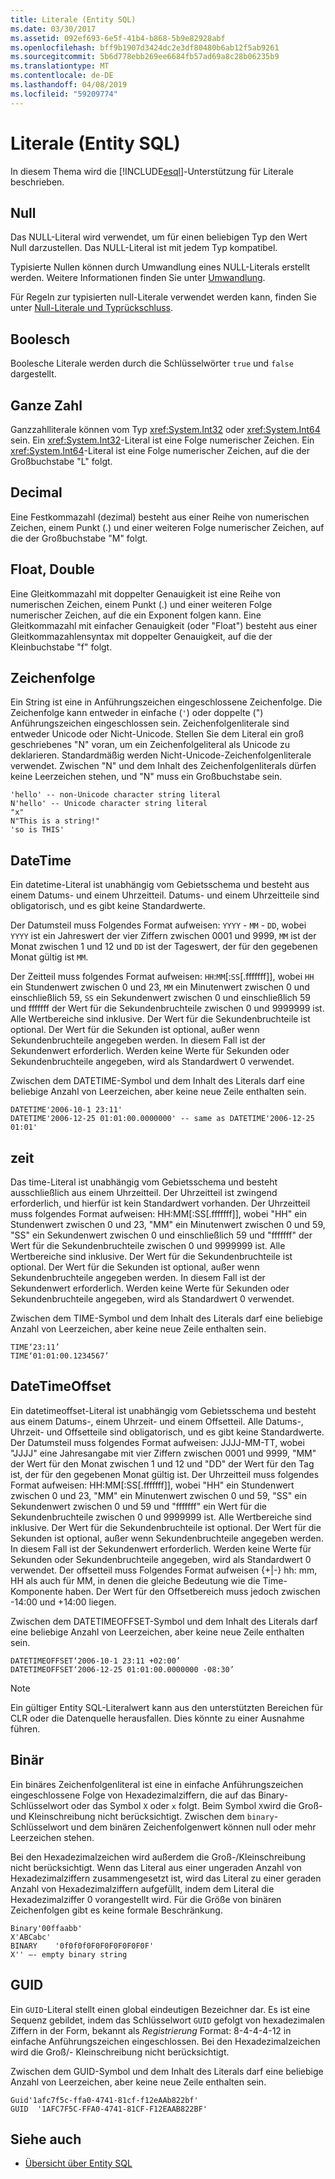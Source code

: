 ```yaml
---
title: Literale (Entity SQL)
ms.date: 03/30/2017
ms.assetid: 092ef693-6e5f-41b4-b868-5b9e82928abf
ms.openlocfilehash: bff9b1907d3424dc2e3df80480b6ab12f5ab9261
ms.sourcegitcommit: 5b6d778ebb269ee6684fb57ad69a8c28b06235b9
ms.translationtype: MT
ms.contentlocale: de-DE
ms.lasthandoff: 04/08/2019
ms.locfileid: "59209774"
---
```

# <a name="literals-entity-sql"></a>Literale (Entity SQL)
In diesem Thema wird die [!INCLUDE[esql](../../../../../../includes/esql-md.md)]-Unterstützung für Literale beschrieben.  
  
## <a name="null"></a>Null  
 Das NULL-Literal wird verwendet, um für einen beliebigen Typ den Wert Null darzustellen. Das NULL-Literal ist mit jedem Typ kompatibel.  
  
 Typisierte Nullen können durch Umwandlung eines NULL-Literals erstellt werden. Weitere Informationen finden Sie unter [Umwandlung](../../../../../../docs/framework/data/adonet/ef/language-reference/cast-entity-sql.md).  
  
 Für Regeln zur typisierten null-Literale verwendet werden kann, finden Sie unter [Null-Literale und Typrückschluss](../../../../../../docs/framework/data/adonet/ef/language-reference/null-literals-and-type-inference-entity-sql.md).  
  
## <a name="boolean"></a>Boolesch  
 Boolesche Literale werden durch die Schlüsselwörter `true` und `false` dargestellt.  
  
## <a name="integer"></a>Ganze Zahl  
 Ganzzahlliterale können vom Typ <xref:System.Int32> oder <xref:System.Int64> sein. Ein <xref:System.Int32>-Literal ist eine Folge numerischer Zeichen. Ein <xref:System.Int64>-Literal ist eine Folge numerischer Zeichen, auf die der Großbuchstabe "L" folgt.  
  
## <a name="decimal"></a>Decimal  
 Eine Festkommazahl (dezimal) besteht aus einer Reihe von numerischen Zeichen, einem Punkt (.) und einer weiteren Folge numerischer Zeichen, auf die der Großbuchstabe "M" folgt.  
  
## <a name="float-double"></a>Float, Double  
 Eine Gleitkommazahl mit doppelter Genauigkeit ist eine Reihe von numerischen Zeichen, einem Punkt (.) und einer weiteren Folge numerischer Zeichen, auf die ein Exponent folgen kann. Eine Gleitkommazahl mit einfacher Genauigkeit (oder "Float") besteht aus einer Gleitkommazahlensyntax mit doppelter Genauigkeit, auf die der Kleinbuchstabe "f" folgt.  
  
## <a name="string"></a>Zeichenfolge  
 Ein String ist eine in Anführungszeichen eingeschlossene Zeichenfolge. Die Zeichenfolge kann entweder in einfache (`'`) oder doppelte (") Anführungszeichen eingeschlossen sein. Zeichenfolgenliterale sind entweder Unicode oder Nicht-Unicode. Stellen Sie dem Literal ein groß geschriebenes "N" voran, um ein Zeichenfolgeliteral als Unicode zu deklarieren. Standardmäßig werden Nicht-Unicode-Zeichenfolgenliterale verwendet. Zwischen "N" und dem Inhalt des Zeichenfolgenliterals dürfen keine Leerzeichen stehen, und "N" muss ein Großbuchstabe sein.  
  
```  
'hello' -- non-Unicode character string literal  
N'hello' -- Unicode character string literal  
"x"  
N"This is a string!"  
'so is THIS'  
```  
  
## <a name="datetime"></a>DateTime  
 Ein datetime-Literal ist unabhängig vom Gebietsschema und besteht aus einem Datums- und einem Uhrzeitteil. Datums- und einem Uhrzeitteile sind obligatorisch, und es gibt keine Standardwerte.  
  
 Der Datumsteil muss Folgendes Format aufweisen: `YYYY` - `MM` - `DD`, wobei `YYYY` ist ein Jahreswert der vier Ziffern zwischen 0001 und 9999, `MM` ist der Monat zwischen 1 und 12 und `DD` ist der Tageswert, der für den gegebenen Monat gültig ist `MM`.  
  
 Der Zeitteil muss folgendes Format aufweisen: `HH`:`MM`[:`SS`[.fffffff]], wobei `HH` ein Stundenwert zwischen 0 und 23, `MM` ein Minutenwert zwischen 0 und einschließlich 59, `SS` ein Sekundenwert zwischen 0 und einschließlich 59 und fffffff der Wert für die Sekundenbruchteile zwischen 0 und 9999999 ist. Alle Wertbereiche sind inklusive. Der Wert für die Sekundenbruchteile ist optional. Der Wert für die Sekunden ist optional, außer wenn Sekundenbruchteile angegeben werden. In diesem Fall ist der Sekundenwert erforderlich. Werden keine Werte für Sekunden oder Sekundenbruchteile angegeben, wird als Standardwert 0 verwendet.  
  
 Zwischen dem DATETIME-Symbol und dem Inhalt des Literals darf eine beliebige Anzahl von Leerzeichen, aber keine neue Zeile enthalten sein.  
  
```  
DATETIME'2006-10-1 23:11'  
DATETIME'2006-12-25 01:01:00.0000000' -- same as DATETIME'2006-12-25 01:01'  
```  
  
## <a name="time"></a>zeit  
 Das time-Literal ist unabhängig vom Gebietsschema und besteht ausschließlich aus einem Uhrzeitteil. Der Uhrzeitteil ist zwingend erforderlich, und hierfür ist kein Standardwert vorhanden. Der Uhrzeitteil muss folgendes Format aufweisen: HH:MM[:SS[.fffffff]], wobei "HH" ein Stundenwert zwischen 0 und 23, "MM" ein Minutenwert zwischen 0 und 59, "SS" ein Sekundenwert zwischen 0 und einschließlich 59 und "fffffff" der Wert für die Sekundenbruchteile zwischen 0 und 9999999 ist. Alle Wertbereiche sind inklusive. Der Wert für die Sekundenbruchteile ist optional. Der Wert für die Sekunden ist optional, außer wenn Sekundenbruchteile angegeben werden. In diesem Fall ist der Sekundenwert erforderlich. Werden keine Werte für Sekunden oder Sekundenbruchteile angegeben, wird als Standardwert 0 verwendet.  
  
 Zwischen dem TIME-Symbol und dem Inhalt des Literals darf eine beliebige Anzahl von Leerzeichen, aber keine neue Zeile enthalten sein.  
  
```  
TIME‘23:11’  
TIME‘01:01:00.1234567’  
```  
  
## <a name="datetimeoffset"></a>DateTimeOffset  
 Ein datetimeoffset-Literal ist unabhängig vom Gebietsschema und besteht aus einem Datums-, einem Uhrzeit- und einem Offsetteil. Alle Datums-, Uhrzeit- und Offsetteile sind obligatorisch, und es gibt keine Standardwerte. Der Datumsteil muss folgendes Format aufweisen: JJJJ-MM-TT, wobei "JJJJ" eine Jahresangabe mit vier Ziffern zwischen 0001 und 9999, "MM" der Wert für den Monat zwischen 1 und 12 und "DD" der Wert für den Tag ist, der für den gegebenen Monat gültig ist. Der Uhrzeitteil muss folgendes Format aufweisen: HH:MM[:SS[.fffffff]], wobei "HH" ein Stundenwert zwischen 0 und 23, "MM" ein Minutenwert zwischen 0 und 59, "SS" ein Sekundenwert zwischen 0 und 59 und "fffffff" ein Wert für die Sekundenbruchteile zwischen 0 und 9999999 ist. Alle Wertbereiche sind inklusive. Der Wert für die Sekundenbruchteile ist optional. Der Wert für die Sekunden ist optional, außer wenn Sekundenbruchteile angegeben werden. In diesem Fall ist der Sekundenwert erforderlich. Werden keine Werte für Sekunden oder Sekundenbruchteile angegeben, wird als Standardwert 0 verwendet. Der offsetteil muss Folgendes Format aufweisen {+&#124;-} hh: mm, HH als auch für MM, in denen die gleiche Bedeutung wie die Time-Komponente haben. Der Wert für den Offsetbereich muss jedoch zwischen -14:00 und +14:00 liegen.  
  
 Zwischen dem DATETIMEOFFSET-Symbol und dem Inhalt des Literals darf eine beliebige Anzahl von Leerzeichen, aber keine neue Zeile enthalten sein.  
  
```  
DATETIMEOFFSET‘2006-10-1 23:11 +02:00’  
DATETIMEOFFSET‘2006-12-25 01:01:00.0000000 -08:30’  
```  
  
> [!NOTE]
>  Ein gültiger Entity SQL-Literalwert kann aus den unterstützten Bereichen für CLR oder die Datenquelle herausfallen. Dies könnte zu einer Ausnahme führen.  
  
## <a name="binary"></a>Binär  
 Ein binäres Zeichenfolgenliteral ist eine in einfache Anführungszeichen eingeschlossene Folge von Hexadezimalziffern, die auf das Binary-Schlüsselwort oder das Symbol `X` oder `x` folgt. Beim Symbol `X`wird die Groß- und Kleinschreibung nicht berücksichtigt. Zwischen dem `binary`-Schlüsselwort und dem binären Zeichenfolgenwert können null oder mehr Leerzeichen stehen.  
  
 Bei den Hexadezimalzeichen wird außerdem die Groß-/Kleinschreibung nicht berücksichtigt. Wenn das Literal aus einer ungeraden Anzahl von Hexadezimalziffern zusammengesetzt ist, wird das Literal zu einer geraden Anzahl von Hexadezimalziffern aufgefüllt, indem dem Literal die Hexadezimalziffer 0 vorangestellt wird. Für die Größe von binären Zeichenfolgen gibt es keine formale Beschränkung.  
  
```  
Binary'00ffaabb'  
X'ABCabc'  
BINARY    '0f0f0f0F0F0F0F0F0F0F'  
X'' –- empty binary string  
```  
  
## <a name="guid"></a>GUID  
 Ein `GUID`-Literal stellt einen global eindeutigen Bezeichner dar. Es ist eine Sequenz gebildet, indem das Schlüsselwort `GUID` gefolgt von hexadezimalen Ziffern in der Form, bekannt als *Registrierung* Format: 8-4-4-4-12 in einfache Anführungszeichen eingeschlossen. Bei den Hexadezimalzeichen wird die Groß/- Kleinschreibung nicht berücksichtigt.  
  
 Zwischen dem GUID-Symbol und dem Inhalt des Literals darf eine beliebige Anzahl von Leerzeichen, aber keine neue Zeile enthalten sein.  
  
```  
Guid'1afc7f5c-ffa0-4741-81cf-f12eAAb822bf'  
GUID  '1AFC7F5C-FFA0-4741-81CF-F12EAAB822BF'  
```  
  
## <a name="see-also"></a>Siehe auch

- [Übersicht über Entity SQL](../../../../../../docs/framework/data/adonet/ef/language-reference/entity-sql-overview.md)
